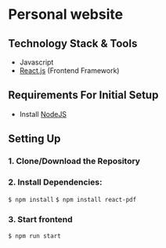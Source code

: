 # Personal website

## Technology Stack & Tools

- Javascript
- [React.js](https://reactjs.org/) (Frontend Framework)

## Requirements For Initial Setup
- Install [NodeJS](https://nodejs.org/en/)

## Setting Up
### 1. Clone/Download the Repository

### 2. Install Dependencies:
`$ npm install`
`$ npm install react-pdf`

### 3. Start frontend
`$ npm run start`
